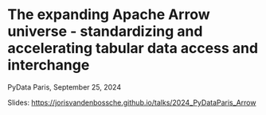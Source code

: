 # The expanding Apache Arrow universe - standardizing and accelerating tabular data access and interchange

PyData Paris, September 25, 2024

Slides: https://jorisvandenbossche.github.io/talks/2024_PyDataParis_Arrow

